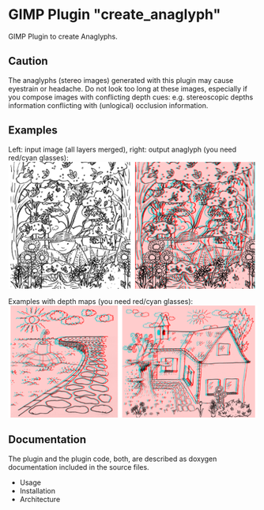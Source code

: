 # GIMP Plugin "create_anaglyph"
GIMP Plugin to create Anaglyphs.
## Caution
The anaglyphs (stereo images) generated with this plugin may cause eyestrain or headache. Do not look too long at these images, especially if you compose images with conflicting depth cues: e.g. stereoscopic depths information conflicting with (unlogical) occlusion information. 
## Examples
Left: input image (all layers merged), right: output anaglyph (you need red/cyan glasses):
![Example Anaglyph](/doc/images/demo500.png?raw=true "Left: input image (all layers merged), right: output anaglyph (you need red/cyan glasses)")

Examples with depth maps (you need red/cyan glasses):
![Example Anaglyphs with depth maps](/doc/images/depthmaps500.png?raw=true "Examples with depth maps (you need red/cyan glasses)")
## Documentation
The plugin and the plugin code, both, are described as doxygen documentation included in the source files.
 * Usage
 * Installation
 * Architecture
